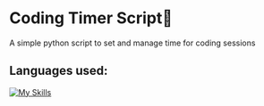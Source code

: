 # Coding Timer Script📜
A simple python script to set and manage time for coding sessions

## Languages used:
[![My Skills](https://skillicons.dev/icons?i=python)](https://skillicons.dev)



